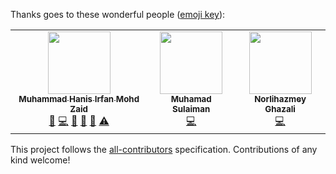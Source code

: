 Thanks goes to these wonderful people ([emoji key](https://allcontributors.org/docs/en/emoji-key)):

<!-- ALL-CONTRIBUTORS-LIST:START - Do not remove or modify this section -->
<!-- prettier-ignore-start -->
<!-- markdownlint-disable -->
<table>
  <tr>
    <td align="center"><a href="https://www.hanisirfan.xyz"><img src="https://avatars.githubusercontent.com/u/66242389?v=4?s=100" width="100px;" alt=""/><br /><sub><b>Muhammad Hanis Irfan Mohd Zaid</b></sub></a><br /><a href="#maintenance-hanisirfan" title="Maintenance">🚧</a> <a href="https://github.com/seajell/seajell/commits?author=hanisirfan" title="Code">💻</a> <a href="https://github.com/seajell/seajell/commits?author=hanisirfan" title="Documentation">📖</a> <a href="#design-hanisirfan" title="Design">🎨</a> <a href="#ideas-hanisirfan" title="Ideas, Planning, & Feedback">🤔</a> <a href="https://github.com/seajell/seajell/commits?author=hanisirfan" title="Tests">⚠️</a></td>
    <td align="center"><a href="https://sulaimanmisri.com/portfolio"><img src="https://avatars.githubusercontent.com/u/47172118?v=4?s=100" width="100px;" alt=""/><br /><sub><b>Muhamad Sulaiman</b></sub></a><br /><a href="https://github.com/seajell/seajell/commits?author=msulaimanmisri" title="Code">💻</a></td>
    <td align="center"><a href="https://kasitaw.com"><img src="https://avatars.githubusercontent.com/u/6198891?v=4?s=100" width="100px;" alt=""/><br /><sub><b>Norlihazmey Ghazali</b></sub></a><br /><a href="https://github.com/seajell/seajell/commits?author=metallurgical" title="Code">💻</a></td>
  </tr>
</table>

<!-- markdownlint-restore -->
<!-- prettier-ignore-end -->

<!-- ALL-CONTRIBUTORS-LIST:END -->

This project follows the [all-contributors](https://github.com/all-contributors/all-contributors) specification. Contributions of any kind welcome!
